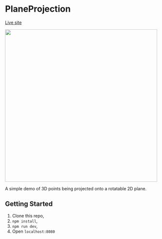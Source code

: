 # PlaneProjection
[Live site](https://lucasdower.github.io/PlaneProjection/dist/index.html)

<img src="https://imgur.com/xw6BwA3.png" width="500"/>

A simple demo of 3D points being projected onto a rotatable 2D plane.

## Getting Started
1. Clone this repo,
2. `npm install`,
3. `npm run dev`,
4. Open `localhost:8080`
